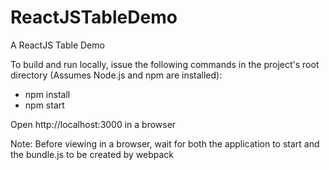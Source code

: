 # ReactJSTableDemo
A ReactJS Table Demo

To build and run locally, issue the following commands in the project's root directory (Assumes Node.js and npm are installed):
- npm install
- npm start

Open http://localhost:3000 in a browser

Note: Before viewing in a browser, wait for both the application to start and 
the bundle.js to be created by webpack
